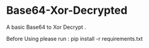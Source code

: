 # Base64-Xor-Decrypted
 A basic Base64 to Xor Decrypt . 


Before Using please run :
pip install -r requirements.txt

